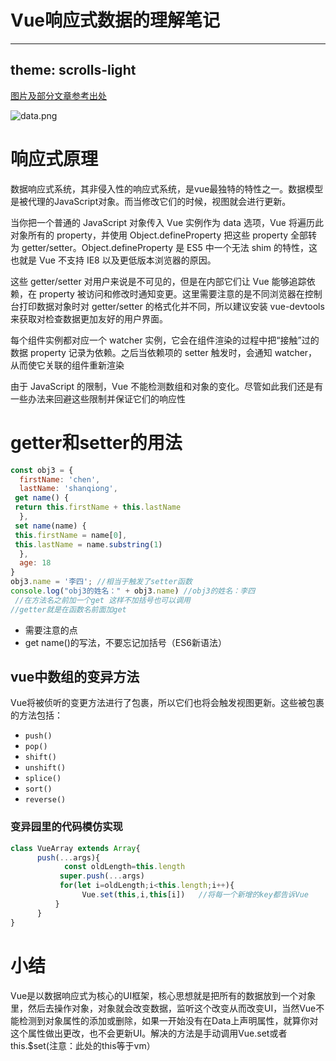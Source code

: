 # Vue响应式数据的理解笔记


---
theme: scrolls-light
---
[图片及部分文章参考出处](https://cn.vuejs.org/v2/guide/reactivity.html)


![data.png](https://p3-juejin.byteimg.com/tos-cn-i-k3u1fbpfcp/f63fde027a974a879b54724e27cad5ea~tplv-k3u1fbpfcp-watermark.image?)

# 响应式原理

数据响应式系统，其非侵入性的响应式系统，是vue最独特的特性之一。数据模型是被代理的JavaScript对象。而当修改它们的时候，视图就会进行更新。

当你把一个普通的 JavaScript 对象传入 Vue 实例作为 data 选项，Vue 将遍历此对象所有的 property，并使用 Object.defineProperty 把这些 property 全部转为 getter/setter。Object.defineProperty 是 ES5 中一个无法 shim 的特性，这也就是 Vue 不支持 IE8 以及更低版本浏览器的原因。

这些 getter/setter 对用户来说是不可见的，但是在内部它们让 Vue 能够追踪依赖，在 property 被访问和修改时通知变更。这里需要注意的是不同浏览器在控制台打印数据对象时对 getter/setter 的格式化并不同，所以建议安装 vue-devtools 来获取对检查数据更加友好的用户界面。

每个组件实例都对应一个 watcher 实例，它会在组件渲染的过程中把“接触”过的数据 property 记录为依赖。之后当依赖项的 setter 触发时，会通知 watcher，从而使它关联的组件重新渲染

由于 JavaScript 的限制，Vue 不能检测数组和对象的变化。尽管如此我们还是有一些办法来回避这些限制并保证它们的响应性


# getter和setter的用法

```javascript
const obj3 = {
  firstName: 'chen',
  lastName: 'shanqiong',
 get name() {
 return this.firstName + this.lastName
  },
 set name(name) {
 this.firstName = name[0],
 this.lastName = name.substring(1)
  },
  age: 18
}
obj3.name = '李四'; //相当于触发了setter函数
console.log("obj3的姓名：" + obj3.name) //obj3的姓名：李四
 //在方法名之前加一个get 这样不加括号也可以调用  
//getter就是在函数名前面加get 

```
* 需要注意的点
* get name()的写法，不要忘记加括号（ES6新语法）

## vue中数组的变异方法

Vue将被侦听的变更方法进行了包裹，所以它们也将会触发视图更新。这些被包裹的方法包括：
*   `push()`
*   `pop()`
*   `shift()`
*   `unshift()`
*   `splice()`
*   `sort()`
*   `reverse()`

### 变异园里的代码模仿实现

```javascript
class VueArray extends Array{
      push(...args){
            const oldLength=this.length  
           super.push(...args)
           for(let i=oldLength;i<this.length;i++){
                Vue.set(this,i,this[i])   //将每一个新增的key都告诉Vue
          }
      }
}

```

# 小结
Vue是以数据响应式为核心的UI框架，核心思想就是把所有的数据放到一个对象里，然后去操作对象，对象就会改变数据，监听这个改变从而改变UI，当然Vue不能检测到对象属性的添加或删除，如果一开始没有在Data上声明属性，就算你对这个属性做出更改，也不会更新UI。解决的方法是手动调用Vue.set或者this.$set(注意：此处的this等于vm）


